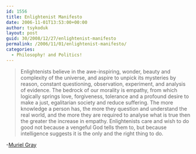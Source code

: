 ```yaml
---
id: 1556
title: Enlightenist Manifesto
date: 2006-11-01T13:53:00+00:00
author: tsykoduk
layout: post
guid: 30/2008/12/27/enlightenist-manifesto
permalink: /2006/11/01/enlightenist-manifesto/
categories:
  - Philosophy! and Politics!
---
```

<blockquote>Enlightenists believe in the awe-inspiring, wonder, beauty and complexity of the universe, and aspire to unpick its mysteries by reason, constant questioning, observation, experiment, and analysis of evidence. The bedrock of our morality is empathy, from which logically springs love, forgiveness, tolerance and a profound desire to make a just, egalitarian society and reduce suffering. The more knowledge a person has, the more they question and understand the real world, and the more they are required to analyse what is true then the greater the increase in empathy. Enlightenists care and wish to do good not because a vengeful God tells them to, but because intelligence suggests it is the only and the right thing to do.</blockquote>

<p>-<a href="http://www.sundayherald.com/58809">Muriel Gray</a></p>